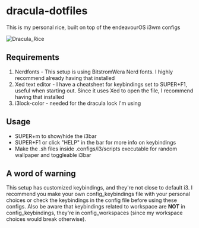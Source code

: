 # dracula-dotfiles
This is my personal rice, built on top of the endeavourOS i3wm configs

![Dracula_Rice](https://github.com/Heoutera/dracula-dotfiles/assets/138242609/e8961a69-f1f2-4384-9599-7d2e13e45770)

## Requirements
1. Nerdfonts - This setup is using BitstromWera Nerd fonts. I highly recommend already having that installed
2. Xed text editor - I have a cheatsheet for keybindings set to SUPER+F1, useful when starting out. Since it uses Xed to open the file, I recommend having that installed
3. i3lock-color - needed for the dracula lock I'm using
## Usage
- SUPER+m to show/hide the i3bar
- SUPER+F1 or click "HELP" in the bar for more info on keybindings
- Make the .sh files inside .configs/i3/scripts executable for random wallpaper and toggleable i3bar
## A word of warning
This setup has customized keybindings, and they're not close to default i3. I recommend you make your own config_keybindings file with your personal choices or check the keybindings in the config file before using these configs. 
Also be aware that keybindings related to workspace are **NOT** in config_keybindings, they're in config_workspaces (since my workspace choices would break otherwise).
